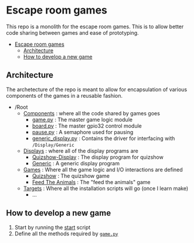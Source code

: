 # Escape room games

This repo is a monolith for the escape room games. This is to allow better code sharing between games and ease of prototyping.

- [Escape room games](#escape-room-games)
  - [Architecture](#architecture)
  - [How to develop a new game](#how-to-develop-a-new-game)

## Architecture

The archetecture of the repo is meant to allow for encapsulation of various components of the games in a reusable fashion.

- /Root
  - [Components](Components) : where all the code shared by games goes
    - [game.py](Components/game.py) : The master game logic module
    - [board.py](Components/board.py) : The master gpio32 control module
    - [pause.py](Components/pause.py) : A semaphore used for pausing
    - [generic_display.py](Components/generic_display.py) : Contains the driver for interfacing with `/Display/Generic`
  - [Displays](Displays) : where all of the display programs are
    - [Quizshow-Display](Displays/Quizshow-Display) : The display program for quizshow
    - [Generic](Displays/Generic) : A generic display program
  - [Games](Games) : Where all the game logic and I/O interactions are defined
    - [Quizshow](Games/quizshow) : The quizshow game
    - [Feed The Animals](Games/feedtheanimals) : The "feed the animals" game
  - [Targets](Targets) : Where all the installation scripts will go (once I learn make)
    - ...

## How to develop a new game

1. Start by running the [start](Targets/newgame.sh) script
2. Define all the methods required by [`game.py`](Components/game.py)


